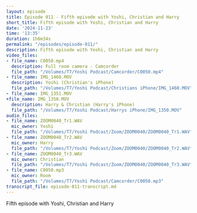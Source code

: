 ```yaml
---
layout: episode
title: Episode 011 - Fifth episode with Yoshi, Christian and Harry
short_title: Fifth episode with Yoshi, Christian and Harry
date: '2024-11-23'
time: '13:35'
duration: 1h6m34s
permalink: "/episodes/episode-011/"
description: Fifth episode with Yoshi, Christian and Harry
video_files:
- file_name: C0050.mp4
  description: Full room camera - Camcorder
  file_path: "/Volumes/T7/Yoshi Podcast/Camcorder/C0050.mp4"
- file_name: IMG_1460.MOV
  description: Yoshi (Christian's iPhone)
  file_path: "/Volumes/T7/Yoshi Podcast/Christians iPhone/IMG_1460.MOV"
- file_name: IMG_1351.MOV
+file_name: IMG_1350.MOV
  description: Harry & Christian (Harry's iPhone)
  file_path: "/Volumes/T7/Yoshi Podcast/Harrys iPhone/IMG_1350.MOV"
audio_files:
- file_name: ZOOM0040_Tr1.WAV
  mic_owner: Yoshi
  file_path: "/Volumes/T7/Yoshi Podcast/Zoom/ZOOM0040/ZOOM0040_Tr1.WAV"
- file_name: ZOOM0040_Tr2.WAV
  mic_owner: Harry
  file_path: "/Volumes/T7/Yoshi Podcast/Zoom/ZOOM0040/ZOOM0040_Tr2.WAV"
- file_name: ZOOM0040_Tr3.WAV
  mic_owner: Christian
  file_path: "/Volumes/T7/Yoshi Podcast/Zoom/ZOOM0040/ZOOM0040_Tr3.WAV"
- file_name: C0050.mp3
  mic_owner: Room
  file_path: "/Volumes/T7/Yoshi Podcast/Camcorder/C0050.mp3"
transcript_file: episode-011-transcript.md
---
```

Fifth episode with Yoshi, Christian and Harry

